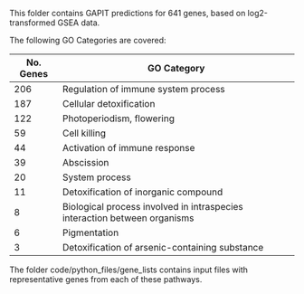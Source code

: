 This folder contains GAPIT predictions for 641 genes, based on log2-transformed GSEA data.

The following GO Categories are covered:

No. Genes | GO Category
--- | ---
206	|Regulation of immune system process 
187	|Cellular detoxification 
122	|Photoperiodism, flowering 
59	|Cell killing 
44	|Activation of immune response 
39	|Abscission 
20	|System process 
11	|Detoxification of inorganic compound 
8	|Biological process involved in intraspecies interaction between organisms 
6	|Pigmentation 
3	|Detoxification of arsenic-containing substance 

The folder code/python_files/gene_lists contains input files with representative genes from each of these pathways.
